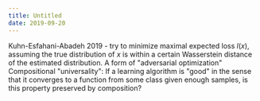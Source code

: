 ```yaml
---
title: Untitled
date: 2019-09-20
---
```

Kuhn-Esfahani-Abadeh 2019 - try to minimize maximal expected loss $l(x)$, assuming the true distribution of $x$ is within a certain Wasserstein distance of the estimated distribution. A form of "adversarial optimization"
Compositional "universality": If a learning algorithm is "good" in the sense that it converges to a function from some class given enough samples, is this property preserved by composition?

